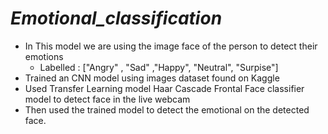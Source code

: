 # ***Emotional_classification***

- In This model we are using the image face of the person to detect their emotions 
    - Labelled : ["Angry" , "Sad" ,"Happy", "Neutral", "Surpise"]
- Trained an CNN model using images dataset found on Kaggle 
- Used Transfer Learning model Haar Cascade Frontal Face classifier model to detect face in the live webcam
- Then used the trained model to detect the emotional on the detected face.
